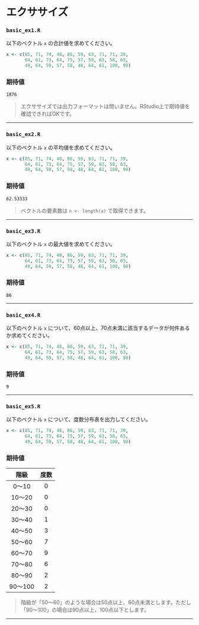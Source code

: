 # エクササイズ

### `basic_ex1.R`

以下のベクトル `x` の合計値を求めてください。

```r
x <- c(85, 71, 74, 48, 86, 59, 63, 71, 71, 39,  
       64, 61, 73, 64, 75, 57, 59, 63, 58, 63, 
       49, 64, 59, 57, 58, 48, 64, 61, 100, 90)
```

### 期待値

```
1876
```

> エクササイズでは出力フォーマットは問いません。RStudio上で期待値を確認できればOKです。

---

### `basic_ex2.R`

以下のベクトル `x` の平均値を求めてください。

```r
x <- c(85, 71, 74, 48, 86, 59, 63, 71, 71, 39,  
       64, 61, 73, 64, 75, 57, 59, 63, 58, 63, 
       49, 64, 59, 57, 58, 48, 64, 61, 100, 90)
```

### 期待値

```
62.53333
```

> ベクトルの要素数は `n <- length(x)` で取得できます。

---

### `basic_ex3.R`

以下のベクトル `x` の最大値を求めてください。

```r
x <- c(85, 71, 74, 48, 86, 59, 63, 71, 71, 39,  
       64, 61, 73, 64, 75, 57, 59, 63, 58, 63, 
       49, 64, 59, 57, 58, 48, 64, 61, 100, 90)
```

### 期待値

```
86
```

---

### `basic_ex4.R`

以下のベクトル `x` について、60点以上、70点未満に該当するデータが何件あるか求めてください。

```r
x <- c(85, 71, 74, 48, 86, 59, 63, 71, 71, 39,  
       64, 61, 73, 64, 75, 57, 59, 63, 58, 63, 
       49, 64, 59, 57, 58, 48, 64, 61, 100, 90)
```

### 期待値

```
9
```

---

### `basic_ex5.R`

以下のベクトル `x` について、度数分布表を出力してください。

```r
x <- c(85, 71, 74, 48, 86, 59, 63, 71, 71, 39,  
       64, 61, 73, 64, 75, 57, 59, 63, 58, 63, 
       49, 64, 59, 57, 58, 48, 64, 61, 100, 90)
```

### 期待値

|階級|度数|
|:--:|:--:|
|0〜10|0|
|10〜20|0|
|20〜30|0|
|30〜40|1|
|40〜50|3|
|50〜60|7|
|60〜70|9|
|70〜80|6|
|80〜90|2|
|90〜100|2|

> 階級が「50〜60」のような場合は50点以上、60点未満とします。ただし「90〜100」の場合は90点以上、100点以下とします。

---

<!-- 

```r
x <- c(85, 71, 74, 48, 86, 59, 63, 71, 71, 39,  
       64, 61, 73, 64, 75, 57, 59, 63, 58, 63, 
       49, 64, 59, 57, 58, 48, 64, 61, 100, 90)
sum(x)
mean(x)
max(x)
x_table <- table(cut(x, breaks=seq(0, 100, by=10), right=FALSE, include.lowest = TRUE))
x_table[7]
x_table

# my_freq <- function(x, from, to) {
#   count = 0
#   for (e in x) {
#     if (from <= e && e < to) {
#       count = count + 1
#     }
#   }
#   count
# }
# 
# my_freq(x, 0, 10)
# my_freq(x, 10, 20)
# my_freq(x, 20, 30)
# my_freq(x, 30, 40)
# my_freq(x, 40, 50)
# my_freq(x, 50, 60)
# my_freq(x, 60, 70)
# my_freq(x, 70, 80)
# my_freq(x, 80, 90)
# my_freq(x, 90, 101)
```

-->

